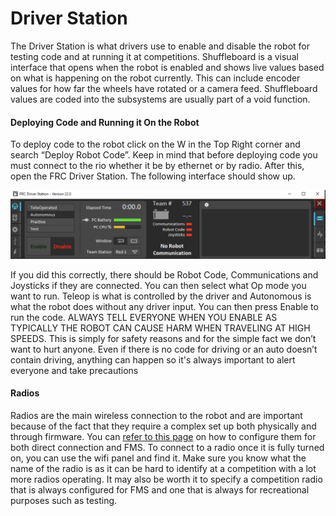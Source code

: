 # Driver Station

The Driver Station is what drivers use to enable and disable the robot for testing code and at running it at competitions. Shuffleboard is a visual interface that opens when the robot is enabled and shows live values based on what is happening on the robot currently. This can include encoder values for how far the wheels have rotated or a camera feed. Shuffleboard values are coded into the subsystems are usually part of a void function.

#### Deploying Code and Running it On the Robot

To deploy code to the robot click on the W in the Top Right corner and search “Deploy Robot Code”. Keep in mind that before deploying code you must connect to the rio whether it  be by ethernet or by radio. After this, open the FRC Driver Station. The following interface should show up.

![](/images/driver-station/driver-station01.png)

If you did this correctly, there should be Robot Code, Communications and Joysticks if they are connected. You can then select what Op mode you want to run. Teleop is what is controlled by the driver and Autonomous is what the robot does without any driver input. You can then press Enable to run the code. ALWAYS TELL EVERYONE WHEN YOU ENABLE AS TYPICALLY THE ROBOT CAN CAUSE HARM WHEN TRAVELING AT HIGH SPEEDS. This is simply for safety reasons and for the simple fact we don’t want to hurt anyone. Even if there is no code for driving or an auto doesn’t contain driving, anything can happen so it's always important to alert everyone and take precautions

#### Radios

Radios are the main wireless connection to the robot and are important because of the fact that they require a complex set up both physically and through firmware. You can [refer to this page](https://docs.wpilib.org/en/stable/docs/zero-to-robot/step-3/radio-programming.html) on how to configure them for both direct connection and FMS. To connect to a radio once it is fully turned on, you can use the wifi panel and find it. Make sure you know what the name of the radio is as it can be hard to identify at a competition with a lot more radios operating. It may also be worth it to specify a competition radio that is always configured for FMS and one that is always for recreational purposes such as testing.
